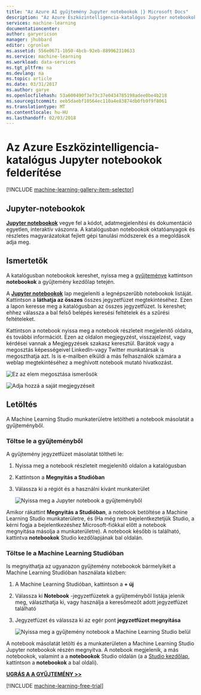 ```yaml
---
title: "Az Azure AI gyűjtemény Jupyter notebookok |} Microsoft Docs"
description: "Az Azure Eszközintelligencia-katalógus Jupyter notebookok felderítése."
services: machine-learning
documentationcenter: 
author: garyericson
manager: jhubbard
editor: cgronlun
ms.assetid: 556e0671-1b50-4bcb-92eb-889962310633
ms.service: machine-learning
ms.workload: data-services
ms.tgt_pltfrm: na
ms.devlang: na
ms.topic: article
ms.date: 03/31/2017
ms.author: garye
ms.openlocfilehash: 53a600490f3e73c37e0434785198adee0be4b218
ms.sourcegitcommit: eeb5daebf10564ec110a4e83874db0fb9f9f8061
ms.translationtype: MT
ms.contentlocale: hu-HU
ms.lasthandoff: 02/03/2018
---
```

# <a name="discover-jupyter-notebooks-in-the-azure-ai-gallery"></a>Az Azure Eszközintelligencia-katalógus Jupyter notebookok felderítése
[!INCLUDE [machine-learning-gallery-item-selector](../../../includes/machine-learning-gallery-item-selector.md)]

## <a name="jupyter-notebooks"></a>Jupyter-notebookok
**[Jupyter notebookok](https://gallery.cortanaintelligence.com/notebooks)**  vegye fel a kódot, adatmegjelenítési és dokumentáció egyetlen, interaktív vászonra.
A katalógusban notebookok oktatóanyagok és részletes magyarázatokat fejlett gépi tanulási módszerek és a megoldások adja meg.

## <a name="discover"></a>Ismertetők
  A katalógusban notebookok kereshet, nyissa meg a [gyűjteménye](http://gallery.cortanaintelligence.com) kattintson **notebookok** a gyűjtemény kezdőlap tetején.

 A  **[Jupyter notebookok](https://gallery.cortanaintelligence.com/notebooks)**  lap megjeleníti a legnépszerűbb notebookok listáját.
Kattintson a **láthatja az összes** összes jegyzetfüzet megtekintéséhez.
Ezen a lapon keresse meg a katalógusban az összes jegyzetfüzet. Is kereshet; ehhez válassza a bal felső belépés keresési feltételek és a szűrési feltételeket.

 Kattintson a notebook nyissa meg a notebook részleteit megjelenítő oldalra, és további információt. Ezen az oldalon megjegyzést, visszajelzést, vagy kérdései vannak a Megjegyzések szakasz keresztül. Barátok vagy a megosztás képességeivel LinkedIn-vagy Twitter munkatársak is megoszthatja azt. Is is e-mailben elküldi a más felhasználók számára a weblap megtekintéséhez a meghívott notebook mutató hivatkozást.

![Ez az elem megosztása ismerősök](./media/gallery-how-to-use-contribute-publish/share-links.png)

![Adja hozzá a saját megjegyzéseit](./media/gallery-how-to-use-contribute-publish/comments.png)

## <a name="download"></a>Letöltés
A Machine Learning Studio munkaterületre letöltheti a notebook másolatát a gyűjteményből.

### <a name="download-from-the-gallery"></a>Töltse le a gyűjteményből
A gyűjtemény jegyzetfüzet másolatát töltheti le:

1. Nyissa meg a notebook részleteit megjelenítő oldalon a katalógusban
2. Kattintson a **Megnyitás a Studióban**
3. Válassza ki a régiót és a használni kívánt munkaterület
   
    ![Nyissa meg a Jupyter notebook a gyűjteményből](./media/gallery-jupyter-notebooks/open-notebook-from-gallery.png)

Amikor rákattint **Megnyitás a Studióban**, a notebook betöltése a Machine Learning Studio munkaterületre, és (Ha még nem bejelentkeztetjük Studio, a kérni fogja a bejelentkezéshez Microsoft-fiókkal előtt a notebook megnyitása másolja a munkaterületre). A notebook később is található, kattintva **notebookok** Studio kezdőlapjának bal oldalán.

### <a name="download-in-machine-learning-studio"></a>Töltse le a Machine Learning Studióban
Is megnyithatja az ugyanazon gyűjtemény notebookok bármelyikét a Machine Learning Studióban használata közben:

1. A Machine Learning Studióban, kattintson a **+ új**
2. Válassza ki **Notebook** -jegyzetfüzetek a gyűjteményből listája jelenik meg, választhatja ki, vagy használja a keresőmezőt adott jegyzetfüzet található
3. Jegyzetfüzet és válassza ki az egér pont **jegyzetfüzet megnyitása**
   
    ![Nyissa meg a gyűjtemény notebook a Machine Learning Studio belül](./media/gallery-jupyter-notebooks/open-notebook-from-studio.png)

A notebook másolatát letölti és a munkaterületen a Machine Learning Studio Jupyter notebookok részén megnyitva.
A notebook megjelenik, a más notebookok, valamint a a **notebookok** Studio oldalán (a a [Studio kezdőlap](https://studio.azureml.net/), kattintson a **notebookok** a bal oldali).

**[UGRÁS A A GYŰJTEMÉNY >>](http://gallery.cortanaintelligence.com)**

[!INCLUDE [machine-learning-free-trial](../../../includes/machine-learning-free-trial.md)]

